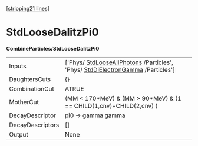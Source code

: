 [[stripping21 lines]](./stripping21-commonparticles)

# StdLooseDalitzPi0

**CombineParticles/StdLooseDalitzPi0**

|                  |                                                                                                                                                          |
|------------------|----------------------------------------------------------------------------------------------------------------------------------------------------------|
| Inputs           | ['Phys/ [StdLooseAllPhotons](./stripping21-stdlooseallphotons) /Particles', 'Phys/ [StdDiElectronGamma](./stripping21-stddielectrongamma) /Particles'] |
| DaughtersCuts    | {}                                                                                                                                                       |
| CombinationCut   | ATRUE                                                                                                                                                    |
| MotherCut        | (MM \< 170\*MeV) & (MM \> 90\*MeV) & (1 == CHILD(1,cnv)+CHILD(2,cnv) )                                                                                   |
| DecayDescriptor  | pi0 -\> gamma gamma                                                                                                                                      |
| DecayDescriptors | []                                                                                                                                                     |
| Output           | None                                                                                                                                                     |
